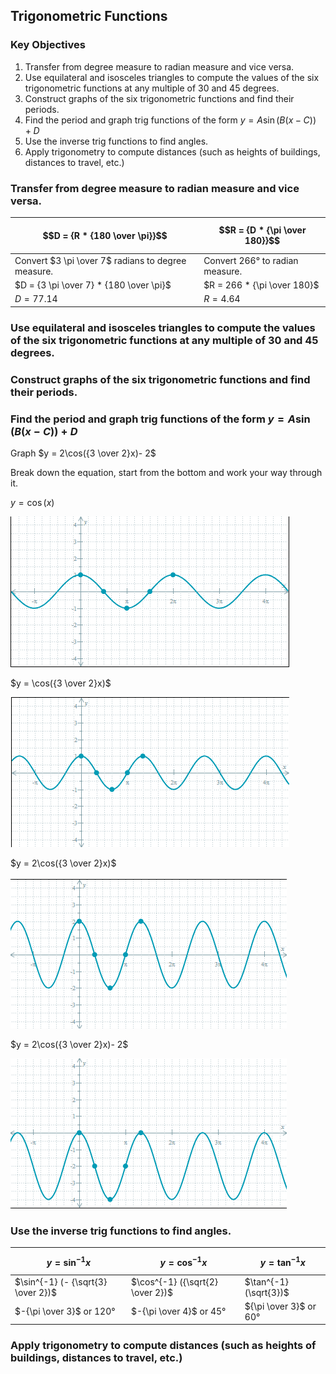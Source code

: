 ## Trigonometric Functions

### Key Objectives

1. Transfer from degree measure to radian measure and vice versa.
2. Use equilateral and isosceles triangles to compute the values of the six trigonometric functions at any multiple of 30 and 45 degrees.
3. Construct graphs of the six trigonometric functions and find their periods.
4. Find the period and graph trig functions of the form $y = A \sin(B (x - C)) + D$
5. Use the inverse trig functions to find angles.
6. Apply trigonometry to compute distances (such as heights of buildings, distances to travel, etc.)

### Transfer from degree measure to radian measure and vice versa.

| $$D = {R * {180 \over \pi}}$$                      | $$R = {D * {\pi \over 180}}$$   |
|----------------------------------------------------|---------------------------------|
| Convert $3 \pi \over 7$ radians to degree measure. | Convert 266° to radian measure. |
| $D = {3 \pi \over 7} * {180 \over \pi}$            | $R = 266 * {\pi \over 180}$     |
| $D = 77.14$                                        | $R = 4.64$                     |


### Use equilateral and isosceles triangles to compute the values of the six trigonometric functions at any multiple of 30 and 45 degrees.



### Construct graphs of the six trigonometric functions and find their periods.

### Find the period and graph trig functions of the form $y = A \sin(B (x - C)) + D$

Graph $y = 2\cos({3 \over 2}x)- 2$

Break down the equation, start from the bottom and work your way through it.

$y = \cos(x)$

![Alt text](image.png)

$y = \cos({3 \over 2}x)$

![Alt text](image-1.png)

$y = 2\cos({3 \over 2}x)$

![Alt text](image-2.png)

$y = 2\cos({3 \over 2}x)- 2$

![Alt text](image-3.png)

### Use the inverse trig functions to find angles.

| $$y = \sin^{-1} x$$                | $$y = \cos^{-1} x$$              | $$y = \tan^{-1} x$$      |
|------------------------------------|----------------------------------|--------------------------|
| $\sin^{-1} (- {\sqrt{3} \over 2})$ | $\cos^{-1} ({\sqrt{2} \over 2})$ | $\tan^{-1} (\sqrt{3})$   |
| $-{\pi \over 3}$ or $120°$         | $-{\pi \over 4}$ or $45°$        | ${\pi \over 3}$ or $60°$ |

### Apply trigonometry to compute distances (such as heights of buildings, distances to travel, etc.)
